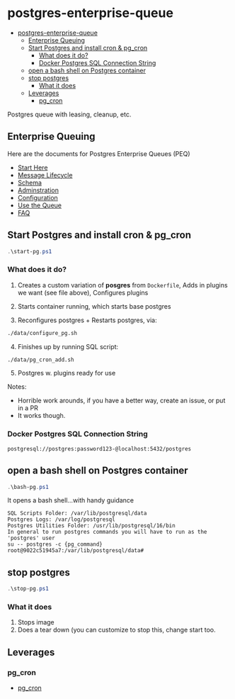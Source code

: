 # postgres-enterprise-queue

- [postgres-enterprise-queue](#postgres-enterprise-queue)
  - [Enterprise Queuing](#enterprise-queuing)
  - [Start Postgres and install cron \& pg\_cron](#start-postgres-and-install-cron--pg_cron)
    - [What does it do?](#what-does-it-do)
    - [Docker Postgres SQL Connection String](#docker-postgres-sql-connection-string)
  - [open a bash shell on Postgres container](#open-a-bash-shell-on-postgres-container)
  - [stop postgres](#stop-postgres)
    - [What it does](#what-it-does)
  - [Leverages](#leverages)
    - [pg\_cron](#pg_cron)

Postgres queue with leasing, cleanup, etc.

## Enterprise Queuing

Here are the documents for Postgres Enterprise Queues (PEQ)

- [Start Here](./doc/README.md)
- [Message Lifecycle](./doc/MESSAGE_LIFECYCLE.md)
- [Schema](./doc/SCHEMA.md)
- [Adminstration](./doc/PEQ_ADMIN.md)
- [Configuration](./doc/CONFIG.md)
- [Use the Queue](./doc/USE_QUEUE.md)
- [FAQ](./doc/FAQ.md)

## Start Postgres and install cron & pg_cron

```powershell
.\start-pg.ps1
```

### What does it do?

1. Creates a custom variation of **posgres** from `Dockerfile`, Adds in plugins we want (see file above), Configures plugins 

2. Starts container running, which starts base postgres

3. Reconfigures postgres + Restarts postgres, via:

```bash
./data/configure_pg.sh
```

4. Finishes up by running SQL script:

```bash
./data/pg_cron_add.sh
```

5. Postgres w. plugins ready for use


Notes:
* Horrible work arounds, if you have a better way, create an issue, or put in a PR
* It works though.

### Docker Postgres SQL Connection String

```text
postgresql://postgres:password123-@localhost:5432/postgres
```

## open a bash shell on Postgres container

```powershell
.\bash-pg.ps1
```

It opens a bash shell...with handy guidance

```text
SQL Scripts Folder: /var/lib/postgresql/data
Postgres Logs: /var/log/postgresql
Postgres Utilities Folder: /usr/lib/postgresql/16/bin
In general to run postgres commands you will have to run as the 'postgres' user
su -- postgres -c {pg_command}
root@9022c51945a7:/var/lib/postgresql/data# 
```

## stop postgres

```powershell
.\stop-pg.ps1
```

### What it does

1. Stops image
2. Does a tear down (you can customize to stop this, change start too.

## Leverages

### pg_cron

- [pg_cron](https://github.com/citusdata/pg_cron)
